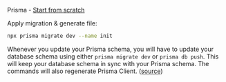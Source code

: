 Prisma - [Start from scratch](https://www.prisma.io/docs/getting-started/setup-prisma/start-from-scratch)

Apply migration & generate file:

```bash
npx prisma migrate dev --name init
```

Whenever you update your Prisma schema, you will have to update your database schema using either `prisma migrate dev` or `prisma db push`. This will keep your database schema in sync with your Prisma schema. The commands will also regenerate Prisma Client. ([source](https://www.prisma.io/docs/getting-started/setup-prisma/start-from-scratch/relational-databases/install-prisma-client-typescript-postgresql))
